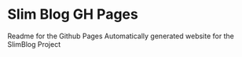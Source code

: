 Slim Blog GH Pages
========

Readme for the Github Pages Automatically generated website for the SlimBlog Project
